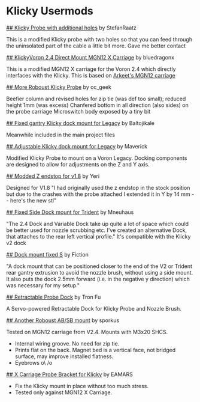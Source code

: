 # Klicky Usermods

[## Klicky Probe with additional holes](./StefanRaatz/) by StefanRaatz

This is a modified Klicky probe with two holes so that you can feed through the uninsolated part of the cable a little bit more.
Gave me better contact


[## KlickyVoron 2.4 Direct Mount MGN12 X Carriage](./bluedragonx/) by bluedragonx

This is a modified MGN12 X carriage for the Voron 2.4 which directly interfaces
with the Klicky. This is based on [Arkeet's MGN12 carriage](https://github.com/VoronDesign/VoronUsers/tree/master/printer_mods/arkeet/mgn12)


[## More Roboust Klicky Probe](./Oc_geek/) by oc_geek

Beefier column and revised holes for zip tie (was def too small); reduced height 1mm (was excess)
Chanfered bottom in all direction (also sides) on the probe carriage
Microswitch body exposed by a tiny bit


[## Fixed gantry Klicky dock mount for Legacy](./Baltojikale/) by Baltojikale

Meanwhile included in the main project files


[## Adjustable Klicky dock mount for Legacy](./Maverick/) by Maverick

Modified Klicky Probe to mount on a Voron Legacy. Docking components are designed to allow for adjustments on the Z and Y axis. 


[## Modded Z endstop for v1.8](./Yeri/) by Yeri

Designed for V1.8
"I had originally used the z endstop in the stock position but due to the crashes with the probe attached I extended it in Y by 14 mm -- here's the new stl"


[## Fixed Side Dock mount for Trident](./Mneuhaus/) by Mneuhaus

"The 2.4 Dock and Variable Dock take up quite a lot of space which could be better used for nozzle scrubbing etc.
I've created an alternative Dock, that attaches to the rear left vertical profile."
It's compatible with the Klicky v2 dock

[## Dock mount fixed S](./Fiction/) by Fiction

"A dock mount that can be positioned closer to the end of the V2 or Trident rear gantry extrusion to avoid the nozzle brush, without using a side mount. It also puts the dock 2.5mm forward (i.e. in the negative y direction) which was necessary for my setup."

[## Retractable Probe Dock](https://github.com/tronfu/Voron-Mods/tree/main/Retractable_Probe_Dock) by Tron Fu

A Servo-powered Retractable Dock for Klicky Probe and Nozzle Brush.


[## Another Roboust AB/SB mount](./sporkus/) by sporkus

Tested on MGN12 carriage from V2.4. Mounts with M3x20 SHCS.
* Internal wiring groove. No need for zip tie.
* Prints flat on the back. Magnet bed is a vertical face, not bridged surface, may improve installed flatness.
* Eyebrows o\ /o

[## X Carriage Probe Bracket for Klicky](./eamars/) by EAMARS
* Fix the Klicky mount in place without too much stress.
* Tested only against MGN12 X Carriage.

